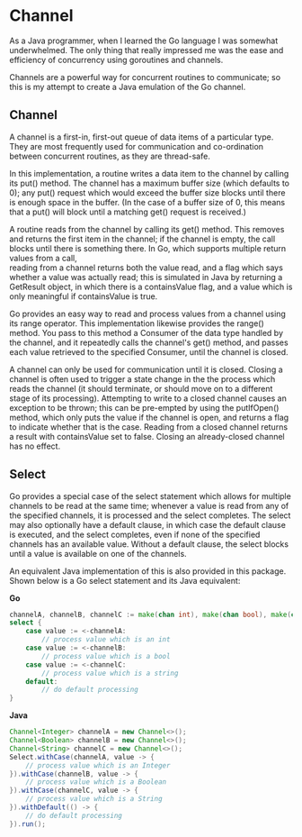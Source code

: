 # Channel

As a Java programmer, when I learned the Go language I was somewhat underwhelmed. The only thing
that really impressed me was the ease and efficiency of concurrency using goroutines and channels.

Channels are a powerful way for concurrent routines to communicate; so this is my attempt to create
a Java emulation of the Go channel.

## Channel<T>

A channel is a first-in, first-out queue of data items of a particular type. 
They are most frequently used for communication and co-ordination between concurrent routines, 
as they are thread-safe.

In this implementation, a routine writes a data item to the channel by calling its put() method.
The channel has a maximum buffer size (which defaults to 0); any put() request which would
exceed the buffer size blocks until there is enough space in the buffer. (In the case of
a buffer size of 0, this means that a put() will block until a matching get() request is received.)

A routine reads from the channel by calling its get() method. This removes and returns the first
item in the channel; if the channel is empty, the call blocks until there is something there.
In Go, which supports multiple return values from a call,  
reading from a channel returns both the value read, and a flag which says whether a value was actually
read; this is simulated in Java by returning a GetResult object, in which there is a containsValue flag,
and a value which is only meaningful if containsValue is true.

Go provides an easy way to read and process values from a channel using its range operator.
This implementation likewise provides the range() method. You pass to this method a
Consumer of the data type handled by the channel, and it repeatedly calls the channel's
get() method, and passes each value retrieved to the specified Consumer, until the channel is
closed. 

A channel can only be used for communication until it is closed. Closing a channel is often used
to trigger a state change in the the process which reads the channel (it should terminate, or 
should move on to a different stage of its processing). Attempting to write to a closed channel
causes an exception to be thrown; this can be pre-empted by using the putIfOpen() method, which
only puts the value if the channel is open, and returns a flag to indicate whether that is the case.
Reading from a closed channel returns a result with containsValue
set to false. Closing an already-closed channel has no effect.

## Select

Go provides a special case of the select statement which allows for multiple channels to be read
at the same time; whenever a value is read from any of the specified channels, it is processed and
the select completes. The select may also optionally have a default clause, in which
case the default clause is executed, and the select completes, even if none of the specified channels
has an available value. Without a default clause, the select blocks until a value is available on one
of the channels.

An equivalent Java implementation of this is also provided in this package. Shown below is a Go select
statement and its Java equivalent:

**Go**  
```go
channelA, channelB, channelC := make(chan int), make(chan bool), make(chan string)
select {
	case value := <-channelA:
		// process value which is an int  
	case value := <-channelB:
		// process value which is a bool
	case value := <-channelC:
		// process value which is a string
	default:
		// do default processing
}
```

**Java**  
```java
Channel<Integer> channelA = new Channel<>();
Channel<Boolean> channelB = new Channel<>();
Channel<String> channelC = new Channel<>();
Select.withCase(channelA, value -> {
	// process value which is an Integer  
}).withCase(channelB, value -> {
	// process value which is a Boolean  
}).withCase(channelC, value -> {
	// process value which is a String  
}).withDefault(() -> {
	// do default processing
}).run();
```